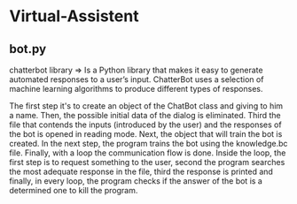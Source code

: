 # Virtual-Assistent

## bot.py

chatterbot library => Is a Python library that makes it easy to generate automated responses to a user’s input. ChatterBot uses a selection of machine learning algorithms to produce different types of responses.

The first step it's to create an object of the ChatBot class and giving to him a name. Then, the possible initial data of the dialog is eliminated. Third the file that contends the inputs (introduced by the user) and the responses of the bot is opened in reading mode. Next, the object that will train the bot is created. In the next step, the program trains the bot using the knowledge.bc file. Finally, with a loop the communication flow is done. Inside the loop, the first step is to request something to the user, second the program searches the most adequate response in the file, third the response is printed and finally, in every loop, the program checks if the answer of the bot is a determined one to kill the program.
